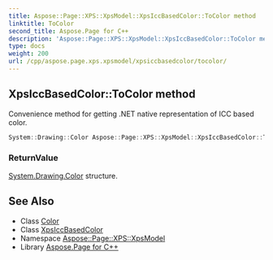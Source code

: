 ```yaml
---
title: Aspose::Page::XPS::XpsModel::XpsIccBasedColor::ToColor method
linktitle: ToColor
second_title: Aspose.Page for C++
description: 'Aspose::Page::XPS::XpsModel::XpsIccBasedColor::ToColor method. Convenience method for getting .NET native representation of ICC based color in C++.'
type: docs
weight: 200
url: /cpp/aspose.page.xps.xpsmodel/xpsiccbasedcolor/tocolor/
---
```

## XpsIccBasedColor::ToColor method


Convenience method for getting .NET native representation of ICC based color.

```cpp
System::Drawing::Color Aspose::Page::XPS::XpsModel::XpsIccBasedColor::ToColor() override
```


### ReturnValue

[System.Drawing.Color](../../../system.drawing/color/) structure.

## See Also

* Class [Color](../../../system.drawing/color/)
* Class [XpsIccBasedColor](../)
* Namespace [Aspose::Page::XPS::XpsModel](../../)
* Library [Aspose.Page for C++](../../../)

